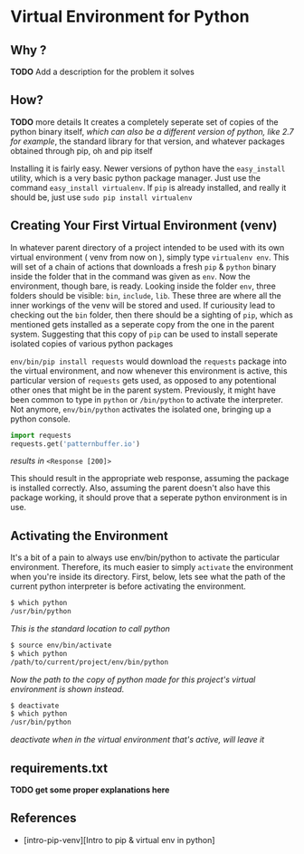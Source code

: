# Virtual Environment for Python

## Why ?
**TODO** Add a description for the problem it solves

## How?
**TODO** more details
It creates a completely seperate set of copies of the python binary itself, *which can also be a different version of python, like 2.7 for example*, the standard library for that version, and whatever packages obtained through pip, oh and pip itself

Installing it is fairly easy. Newer versions of python have the `easy_install` utility, which is a very basic python package manager. Just use the command `easy_install virtualenv`. If `pip` is already installed, and really it should be, just use `sudo pip install virtualenv`

## Creating Your First Virtual Environment (venv)
In whatever parent directory of a project intended to be used with its own virtual environment ( venv from now on ), simply type `virtualenv env`. This will set of a chain of actions that downloads a fresh `pip` & `python` binary inside the folder that in the command was given as `env`. Now the environment, though bare, is ready. Looking inside the folder `env`, three folders should be visible: `bin`, `include`, `lib`. These three are where all the inner workings of the venv will be stored and used. If curiousity lead to checking out the `bin` folder, then there should be a sighting of `pip`, which as mentioned gets installed as a seperate copy from the one in the parent system. Suggesting that this copy of `pip` can be used to install seperate isolated copies of various python packages

`env/bin/pip install requests` would download the `requests` package into the virtual environment, and now whenever this environment is active, this particular version of `requests` gets used, as opposed to any potentional other ones that might be in the parent system. Previously, it might have been common to type in `python` or `/bin/python` to activate the interpreter. Not anymore, `env/bin/python` activates the isolated one, bringing up a python console.

```python
import requests
requests.get('patternbuffer.io')
```
*results in*
`<Response [200]>`

This should result in the appropriate web response, assuming the package is installed correctly. Also, assuming the parent doesn't also have this package working, it should prove that a seperate python environment is in use.

## Activating the Environment
It's a bit of a pain to always use env/bin/python to activate the particular environment. Therefore, its much easier to simply `activate` the environment when you're inside its directory. First, below, lets see what the path of the current python interpreter is before activating the environment.

```sh
$ which python
/usr/bin/python
```
*This is the standard location to call python*
```sh
$ source env/bin/activate
$ which python
/path/to/current/project/env/bin/python
```
*Now the path to the copy of python made for this project's virtual environment is shown instead.*

```sh
$ deactivate
$ which python
/usr/bin/python
```
*deactivate when in the virtual environment that's active, will leave it*

## requirements.txt
**TODO get some proper explanations here**


## References
[intro-pip-venv]: https://www.dabapps.com/blog/introduction-to-pip-and-virtualenv-python/ "Introduction to pip & virtualenv in python"



- [intro-pip-venv][Intro to pip & virtual env in python]
